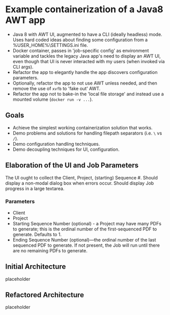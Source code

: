 # Example containerization of a Java8 AWT app

* Java 8 with AWT UI, augmented to have a CLI (ideally headless) mode. Uses hard coded ideas about finding some configuration from a %USER_HOME%\SETTINGS.ini file.
* Docker container, passes in 'job-specific config' as environment variable and tackles the legacy Java app's need to display an AWT UI, even though that UI is never interacted with my users (when invoked via CLI args).
* Refactor the app to elegantly handle the app discovers configuration parameters.
* Optionally, refactor the app to not use AWT unless needed, and then remove the use of `xvfb` to 'fake out'
 AWT.
* Refactor the app not to bake-in the 'local file storage' and instead use a mounted volume (`docker run -v ...`).

## Goals

* Achieve the simplest working containerization solution that works.
* Demo problems and solutions for handling filepath separators (i.e. `\` vs `/`).
* Demo configuration handling techniques.
* Demo decoupling techniques for UI, configuration.

## Elaboration of the UI and Job Parameters

The UI ought to collect the Client, Project, (starting) Sequence #. Should display a non-modal dialog box when errors occur. Should display Job progress in a large textarea.

### Parameters

* Client
* Project
* Starting Sequence Number (optional) - a Project may have many PDFs to generate; this is the ordinal number of the first-sequenced PDF to generate. Defaults to 1.
* Ending Sequence Number (optional)—the ordinal number of the last sequenced PDF to generate. If not present, the Job will run until there are no remaining PDFs to generate.

## Initial Architecture

placeholder

## Refactored Architecture

placeholder
